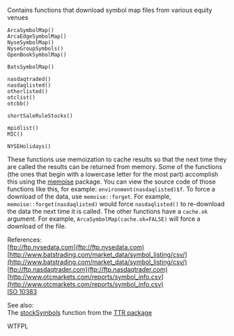 Contains functions that download symbol map files from various equity venues  

````
ArcaSymbolMap()
ArcaEdgeSymbolMap()
NyseSymbolMap()
NyseGroupSymbols()
OpenBookSymbolMap()

BatsSymbolMap()

nasdaqtraded()
nasdaqlisted()
otherlisted()
otclist()
otcbb()

shortSaleRuleStocks()

mpidlist()
MIC()

NYSEHolidays()
````

These functions use memoization to cache results so that the next time they are
called the results can be returned from memory.  Some of the functions (the
ones that begin with a lowercase letter for the most part) accomplish this using 
the [memoise](https://github.com/hadley/memoise) package.  You can view the 
source code of those functions like this, for example: 
`environment(nasdaqlisted)$f`.  To force a download of the data, use 
`memoise::forget`.  For example, `memoise::forget(nasdaqlisted)` would force 
`nasdaqlisted()` to re-download the data the next time it is called.  The other
functions have a `cache.ok` argument.  For example, 
`ArcaSymbolMap(cache.ok=FALSE)` will force a download of the file.

References:  
[ftp://ftp.nysedata.com](ftp://ftp.nysedata.com)  
[http://www.batstrading.com/market_data/symbol_listing/csv/](http://www.batstrading.com/market_data/symbol_listing/csv/)  
[ftp://ftp.nasdaqtrader.com](ftp://ftp.nasdaqtrader.com)  
[http://www.otcmarkets.com/reports/symbol_info.csv](http://www.otcmarkets.com/reports/symbol_info.csv)  
[ISO 10383](http://www.iso15022.org/MIC/homepageMIC.htm)  

See also:  
The [stockSymbols](https://github.com/joshuaulrich/TTR/blob/master/R/WebData.R) function from the [TTR package](https://github.com/joshuaulrich/TTR)  

<a href="http://www.wtfpl.net/"><img
       src="http://www.wtfpl.net/wp-content/uploads/2012/12/wtfpl-badge-4.png"
       width="80" height="15" alt="WTFPL" /></a>
